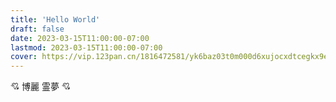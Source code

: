 ```yaml
---
title: 'Hello World'
draft: false
date: 2023-03-15T11:00:00-07:00
lastmod: 2023-03-15T11:00:00-07:00
cover: https://vip.123pan.cn/1816472581/yk6baz03t0m000d6xujocxdtcegkx9esDIYPAqF0DqJ1DGxwDIiw.jpg
---
```


💘 博麗 霊夢 💘